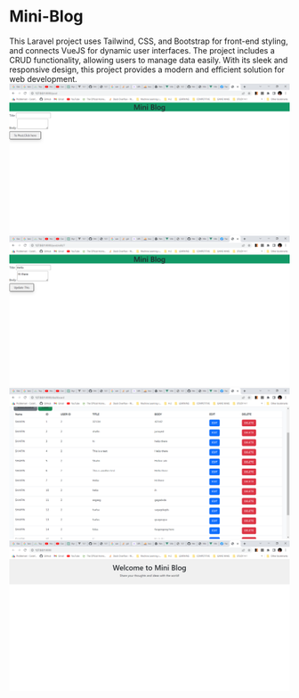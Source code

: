 # Mini-Blog
This Laravel project uses Tailwind, CSS, and Bootstrap for front-end styling, and connects VueJS for dynamic user interfaces. The project includes a CRUD functionality, allowing users to manage data easily. With its sleek and responsive design, this project provides a modern and efficient solution for web development.
![Alt text](/images/1.png)
![Alt text](/images/2.png)
![Alt text](/images/3.png)
![Alt text](/images/4.png)

